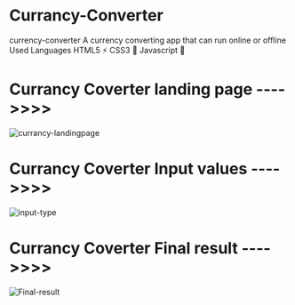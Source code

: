 # Currancy-Converter

currency-converter
A currency converting app that can run online or offline
Used Languages
HTML5 ⚡
CSS3 🌠
Javascript 🌟


# Currancy Coverter landing page ---->>>>

![currancy-landingpage](https://github.com/Prajkta171/Currancy-Converter/assets/143877722/be43599c-9178-4df4-be31-a014770d6077)


# Currancy Coverter Input values ---->>>>

![input-type](https://github.com/Prajkta171/Currancy-Converter/assets/143877722/db003ea6-5da7-43bc-a0a7-81844bdc1427)


# Currancy Coverter Final result ---->>>>

![Final-result](https://github.com/Prajkta171/Currancy-Converter/assets/143877722/ae6e8725-8b1c-4945-9c6e-8c9cc7acf11f)
